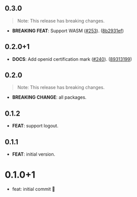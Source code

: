 ## 0.3.0

> Note: This release has breaking changes.

 - **BREAKING** **FEAT**: Support WASM ([#253](https://github.com/Bdaya-Dev/oidc/issues/253)). ([8b2931ef](https://github.com/Bdaya-Dev/oidc/commit/8b2931ef64c7b25609db563e3d14bf37f5504922))

## 0.2.0+1

 - **DOCS**: Add openid certification mark ([#240](https://github.com/Bdaya-Dev/oidc/issues/240)). ([89313199](https://github.com/Bdaya-Dev/oidc/commit/8931319937b9c263abae9ac873433dd6bd5fa637))

## 0.2.0

> Note: This release has breaking changes.

 - **BREAKING** **CHANGE**: all packages.

## 0.1.2

 - **FEAT**: support logout.

## 0.1.1

 - **FEAT**: initial version.

# 0.1.0+1

- feat: initial commit 🎉
